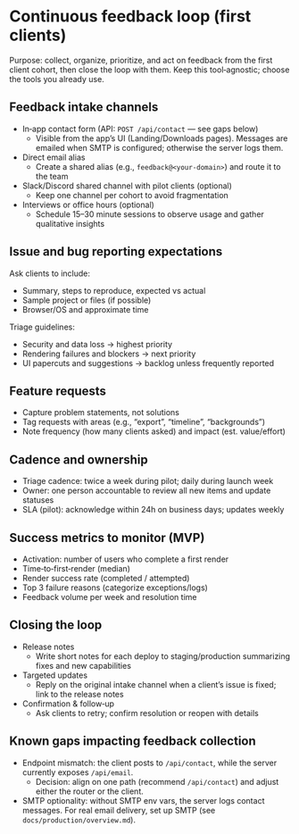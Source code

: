 # Continuous feedback loop (first clients)

Purpose: collect, organize, prioritize, and act on feedback from the first client cohort, then close the loop with them. Keep this tool‑agnostic; choose the tools you already use.

## Feedback intake channels

- In‑app contact form (API: `POST /api/contact` — see gaps below)
  - Visible from the app’s UI (Landing/Downloads pages). Messages are emailed when SMTP is configured; otherwise the server logs them.
- Direct email alias
  - Create a shared alias (e.g., `feedback@<your-domain>`) and route it to the team
- Slack/Discord shared channel with pilot clients (optional)
  - Keep one channel per cohort to avoid fragmentation
- Interviews or office hours (optional)
  - Schedule 15–30 minute sessions to observe usage and gather qualitative insights

## Issue and bug reporting expectations

Ask clients to include:

- Summary, steps to reproduce, expected vs actual
- Sample project or files (if possible)
- Browser/OS and approximate time

Triage guidelines:

- Security and data loss → highest priority
- Rendering failures and blockers → next priority
- UI papercuts and suggestions → backlog unless frequently reported

## Feature requests

- Capture problem statements, not solutions
- Tag requests with areas (e.g., “export”, “timeline”, “backgrounds”)
- Note frequency (how many clients asked) and impact (est. value/effort)

## Cadence and ownership

- Triage cadence: twice a week during pilot; daily during launch week
- Owner: one person accountable to review all new items and update statuses
- SLA (pilot): acknowledge within 24h on business days; updates weekly

## Success metrics to monitor (MVP)

- Activation: number of users who complete a first render
- Time‑to‑first‑render (median)
- Render success rate (completed / attempted)
- Top 3 failure reasons (categorize exceptions/logs)
- Feedback volume per week and resolution time

## Closing the loop

- Release notes
  - Write short notes for each deploy to staging/production summarizing fixes and new capabilities
- Targeted updates
  - Reply on the original intake channel when a client’s issue is fixed; link to the release notes
- Confirmation & follow‑up
  - Ask clients to retry; confirm resolution or reopen with details

## Known gaps impacting feedback collection

- Endpoint mismatch: the client posts to `/api/contact`, while the server currently exposes `/api/email`.
  - Decision: align on one path (recommend `/api/contact`) and adjust either the router or the client.
- SMTP optionality: without SMTP env vars, the server logs contact messages. For real email delivery, set up SMTP (see `docs/production/overview.md`).
